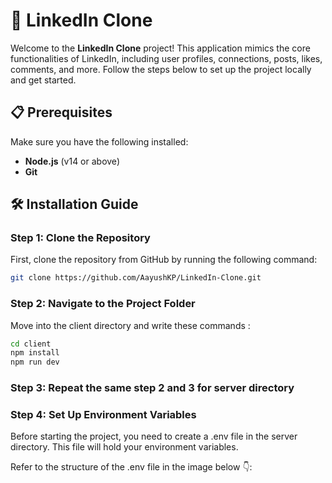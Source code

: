 # 🚀 LinkedIn Clone

Welcome to the **LinkedIn Clone** project! This application mimics the core functionalities of LinkedIn, including user profiles, connections, posts, likes, comments, and more. Follow the steps below to set up the project locally and get started.

## 📋 Prerequisites

Make sure you have the following installed:
- **Node.js** (v14 or above)
- **Git**

## 🛠️ Installation Guide

### Step 1: Clone the Repository

First, clone the repository from GitHub by running the following command:

```bash
git clone https://github.com/AayushKP/LinkedIn-Clone.git
```

### Step 2: Navigate to the Project Folder

Move into the client directory and write these commands :

```bash
cd client
npm install
npm run dev
```

### Step 3: Repeat the same step 2 and 3 for server directory

### Step 4: Set Up Environment Variables

Before starting the project, you need to create a .env file in the server directory. This file will hold your environment variables.

Refer to the structure of the .env file in the image below 👇:



